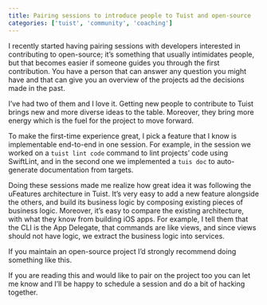 ```yaml
---
title: Pairing sessions to introduce people to Tuist and open-source
categories: ['tuist', 'community', 'coaching']
---
```


I recently started having pairing sessions with developers interested in contributing to open-source; it’s something that usually intimidates people, but that becomes easier if someone guides you through the first contribution. You have a person that can answer any question you might have and that can give you an overview of the projects ad the decisions made in the past.

I’ve had two of them and I love it. Getting new people to contribute to Tuist brings new and more diverse ideas to the table. Moreover, they bring more energy which is the fuel for the project to move forward.

To make the first-time experience great, I pick a feature that I know is implementable end-to-end in one session. For example, in the session we worked on a `tuist lint code` command to lint projects’ code using SwiftLint, and in the second one we implemented a `tuis doc` to auto-generate documentation from targets.

Doing these sessions made me realize how great idea it was following the uFeatures architecture in Tuist. It’s very easy to add a new feature alongside the others, and build its business logic by composing existing pieces of business logic. Moreover, it’s easy to compare the existing architecture, with what they know from building iOS apps. For example, I tell them that the CLI is the App Delegate, that commands are like views, and since views should not have logic, we extract the business logic into services.

If you maintain an open-source project I’d strongly recommend doing something like this.

If you are reading this and would like to pair on the project too you can let me know and I’ll be happy to schedule a session and do a bit of hacking together.
